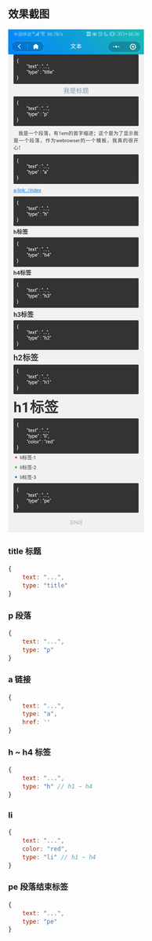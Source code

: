 ## 效果截图
![文本](./image/文本.jpg)

### title 标题

```js
{
    text: "...",
    type: "title"
}
```
### p 段落
```js
{
    text: "...",
    type: "p" 
}
```
### a 链接
```js
{
    text: "...",
    type: "a",
    href: ''
}
```
### h ~ h4 标签
```js
{
    text: "...",
    type: "h" // h1 ~ h4
}
```

### li 
```js
{
    text: "...",
    color: "red",
    type: "li" // h1 ~ h4
}
```

### pe 段落结束标签
```js
{
    text: "...",
    type: "pe"
}
```